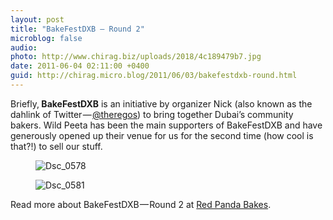 ```yaml
---
layout: post
title: "BakeFestDXB — Round 2"
microblog: false
audio: 
photo: http://www.chirag.biz/uploads/2018/4c189479b7.jpg
date: 2011-06-04 02:11:00 +0400
guid: http://chirag.micro.blog/2011/06/03/bakefestdxb-round.html
---
```

<p>Briefly,<strong> BakeFestDXB</strong> is an initiative by organizer Nick (also known as the dahlink of Twitter — <a href="http://twitter.com/#!/theregos" target="_blank">@theregos</a>) to bring together Dubai’s community bakers. Wild Peeta has been the main supporters of BakeFestDXB and have generously opened up their venue for us for the second time (how cool is that?!) to sell our stuff.</p>
<figure><img alt="Dsc_0578" src="http://www.chirag.biz/uploads/2018/b019f16822.jpg"></figure><figure><img alt="Dsc_0581" src="http://www.chirag.biz/uploads/2018/4c189479b7.jpg"></figure><p>Read more about BakeFestDXB — Round 2 at <a href="http://redpandabakes.blogspot.com/2011/05/bakefestdxb-round-2.html" target="_blank">Red Panda Bakes</a>.</p>
